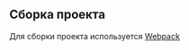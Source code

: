 ## Сборка проекта

Для сборки проекта используется [Webpack](https://github.com/jm-program/webpack-static-template) 
